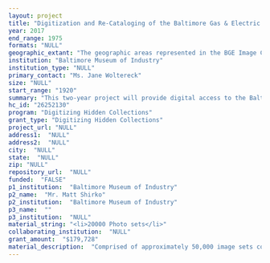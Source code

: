 ```yaml
--- 
layout: project 
title: "Digitization and Re-Cataloging of the Baltimore Gas & Electric Company Image Collection"
year: 2017
end_range: 1975
formats: "NULL"
geographic_extant: "The geographic areas represented in the BGE Image Collection correspond to the utility company’s service area, which includes all of Baltimore City and portions of ten surrounding Maryland counties (Baltimore, Cecil, Harford, Carroll, Frederick, Howard, Montgomery, Price George’s, Anne Arundel, and Calvert)."
institution: "Baltimore Museum of Industry"
institution_type: "NULL"
primary_contact: "Ms. Jane Woltereck"
size: "NULL"
start_range: "1920"
summary: "This two-year project will provide digital access to the Baltimore Gas & Electric Company Image Collection, a major research collection that chronicles the development of Baltimore between 1920 and 1975 through approximately 180,000 photographic prints, negatives, and movies. Working together with the BMI’s director of collections and archivist, a dedicated project team will selectively scan thousands of historically significant still and moving images from the BGE Collection and create a consolidated cataloging system for accessing them online. Made freely available on the museum’s website, these digitized photographs and improved metadata will offer researchers an indispensable resource for studying the local and regional history of Baltimore."
hc_id: "26252130"
program: "Digitizing Hidden Collections"
grant_type: "Digitizing Hidden Collections"
project_url: "NULL"
address1:  "NULL"
address2:  "NULL"
city:  "NULL"
state:  "NULL"
zip: "NULL"
repository_url:  "NULL"
funded:  "FALSE"
p1_institution:  "Baltimore Museum of Industry"
p2_name:  "Mr. Matt Shirko"
p2_institution:  "Baltimore Museum of Industry"
p3_name:  ""
p3_institution:  "NULL"
material_string: "<li>20000 Photo sets</li>"
collaborating_institution:  "NULL"
grant_amount:  "$179,728"
material_description:  "Comprised of approximately 50,000 image sets containing roughly 180,000 photographic prints, negatives, and film reels, the Baltimore Gas & Electric Company (BGE) Image Collection is one of the largest collections in the BMI’s archives. This extensive collection was created by BGE, the nation’s first and longest continuously operating gas and electric utility company, as a means of documenting its progress in providing services to a broad spectrum of residential and commercial customers. Previously held by the now defunct Baltimore City Life Museums, the BGE Image Collection has been part of the BMI’s archives since 1999 and is a popular resource for local historians and researchers. The value of the BGE Image Collection lies in the unique look it provides at how goods and services were produced in Baltimore as well as the physical facilities in which these processes took place. In many cases, this collection—which includes still and moving images taken between the years 1920 and 1975—provides the only extant photographic record of the businesses and industries that it documents. Besides chronicling the process by which gas and electric power spread throughout Baltimore and the surrounding region, the BGE Image Collection also provides a rare glimpse into the lives of the utility company’s employees and customers, making it one of the most comprehensive visual records of the city’s changing economic and social landscape."
---
```

